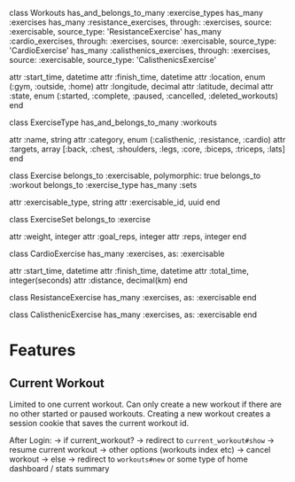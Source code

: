 class Workouts
  has_and_belongs_to_many :exercise_types
  has_many :exercises
  has_many :resistance_exercises, through: :exercises, source: :exercisable, source_type: 'ResistanceExercise'
  has_many :cardio_exercises, through: :exercises, source: :exercisable, source_type: 'CardioExercise'
  has_many :calisthenics_exercises, through: :exercises, source: :exercisable, source_type: 'CalisthenicsExercise'

  attr :start_time, datetime
  attr :finish_time, datetime
  attr :location, enum (:gym, :outside, :home)
  attr :longitude, decimal
  attr :latitude, decimal
  attr :state, enum (:started, :complete, :paused, :cancelled, :deleted_workouts)
end

class ExerciseType
  has_and_belongs_to_many :workouts

  attr :name, string
  attr :category, enum (:calisthenic, :resistance, :cardio)
  attr :targets, array [:back, :chest, :shoulders, :legs, :core, :biceps, :triceps, :lats]
end

class Exercise
  belongs_to :exercisable, polymorphic: true
  belongs_to :workout
  belongs_to :exercise_type
  has_many :sets

  attr :exercisable_type, string
  attr :exercisable_id, uuid
end

class ExerciseSet
  belongs_to :exercise

  attr :weight, integer
  attr :goal_reps, integer
  attr :reps, integer
end

class CardioExercise
  has_many :exercises, as: :exercisable

  attr :start_time, datetime
  attr :finish_time, datetime
  attr :total_time, integer(seconds)
  attr :distance, decimal(km)
end

class ResistanceExercise
  has_many :exercises, as: :exercisable
end

class CalisthenicExercise
  has_many :exercises, as: :exercisable
end

# Features

## Current Workout
Limited to one current workout. Can only create a new workout if there are no other started or paused workouts.
Creating a new workout creates a session cookie that saves the current workout id.

After Login:
  -> if current_workout?
    -> redirect to `current_workout#show`
    -> resume current workout
    -> other options (workouts index etc)
    -> cancel workout
  -> else
    -> redirect to `workouts#new` or some type of home dashboard / stats summary
